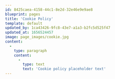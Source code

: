 ```yaml
---
id: 8425caea-4158-44c1-8e2d-32e46e9e9ae8
blueprint: pages
title: 'Cookie Policy'
template: default
updated_by: 1ca43426-9fc8-43e7-a1a3-b2fc5d525f47
updated_at: 1656524457
image: page_images/cookie.jpg
content:
  -
    type: paragraph
    content:
      -
        type: text
        text: 'Cookie policy placeholder text'
---
```

